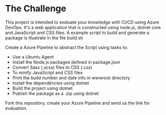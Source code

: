 
# The Challenge

This project is intended to evaluate your knowledge with CI/CD using Azure DevOps.
It's a web application that is constructed using node.js, dotnet core and JavaScript and CSS files.
A example script to build and generate a package is illustrate in the file build.sh

Create a Azure Pipeline to abstract the Script using tasks to:

- Use a Ubuntu Agent
- Install the Node.js packages defined in package.json
- Convert Sass (.scss) files to CSS (.css)
- To minify JavaScript and CSS files
- Print the build number and date info in wwwroot directory
- Install the dependêncies using dotnet
- Build the project using dotnet
- Publish the package as a .zip using dotnet

Fork this repository, create your Azure Pipeline and send us the link for evaluation.
